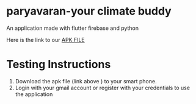 # paryavaran-your climate buddy

An application made with flutter firebase and python

Here is the link to our [APK FILE](https://drive.google.com/file/d/1F7rXg007N3H8WKxU9TIZRFWiIHHO4Qz0/view?usp=sharing)

# Testing Instructions

1. Download the apk file (link above ) to your smart phone.
2. Login with your gmail account or register with your credentials to use the application

